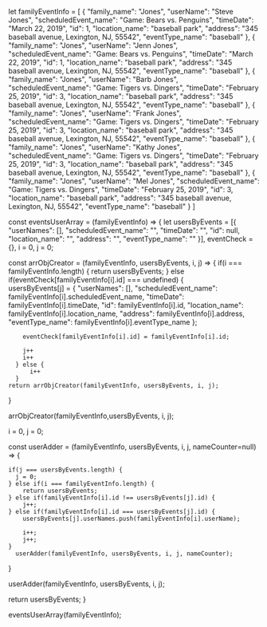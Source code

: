 <!-- REDUCE DATA TO USERS BY EVENTS -->

let familyEventInfo = [
    {
        "family_name": "Jones",
        "userName": "Steve Jones",
        "scheduledEvent_name": "Game: Bears vs. Penguins",
        "timeDate": "March 22, 2019",
        "id": 1,
        "location_name": "baseball park",
        "address": "345 baseball avenue, Lexington, NJ, 55542",
        "eventType_name": "baseball"
    },
    {
        "family_name": "Jones",
        "userName": "Jenn Jones",
        "scheduledEvent_name": "Game: Bears vs. Penguins",
        "timeDate": "March 22, 2019",
        "id": 1,
        "location_name": "baseball park",
        "address": "345 baseball avenue, Lexington, NJ, 55542",
        "eventType_name": "baseball"
    },
    {
        "family_name": "Jones",
        "userName": "Barb Jones",
        "scheduledEvent_name": "Game: Tigers vs. Dingers",
        "timeDate": "February 25, 2019",
        "id": 3,
        "location_name": "baseball park",
        "address": "345 baseball avenue, Lexington, NJ, 55542",
        "eventType_name": "baseball"
    },
    {
        "family_name": "Jones",
        "userName": "Frank Jones",
        "scheduledEvent_name": "Game: Tigers vs. Dingers",
        "timeDate": "February 25, 2019",
        "id": 3,
        "location_name": "baseball park",
        "address": "345 baseball avenue, Lexington, NJ, 55542",
        "eventType_name": "baseball"
    },
        {
        "family_name": "Jones",
        "userName": "Kathy Jones",
        "scheduledEvent_name": "Game: Tigers vs. Dingers",
        "timeDate": "February 25, 2019",
        "id": 3,
        "location_name": "baseball park",
        "address": "345 baseball avenue, Lexington, NJ, 55542",
        "eventType_name": "baseball"
    },
    {
        "family_name": "Jones",
        "userName": "Mel Jones",
        "scheduledEvent_name": "Game: Tigers vs. Dingers",
        "timeDate": "February 25, 2019",
        "id": 3,
        "location_name": "baseball park",
        "address": "345 baseball avenue, Lexington, NJ, 55542",
        "eventType_name": "baseball"
    }
]

const eventsUserArray = (familyEventInfo) => {
  let usersByEvents = [{
    "userNames": [],
    "scheduledEvent_name": "",
    "timeDate": "",
    "id": null,
    "location_name": "",
    "address": "",
    "eventType_name": ""
    }],
    eventCheck = {}, 
    i = 0,
    j = 0; 

  const arrObjCreator = (familyEventInfo, usersByEvents, i, j) => {
    if(i === familyEventInfo.length) {
      return usersByEvents; 
    } else if(eventCheck[familyEventInfo[i].id] === undefined) {      
        usersByEvents[j] = {
          "userNames": [],
          "scheduledEvent_name": familyEventInfo[i].scheduledEvent_name,
          "timeDate": familyEventInfo[i].timeDate,
          "id": familyEventInfo[i].id,
          "location_name": familyEventInfo[i].location_name,
          "address": familyEventInfo[i].address,
          "eventType_name": familyEventInfo[i].eventType_name
          };

        eventCheck[familyEventInfo[i].id] = familyEventInfo[i].id;

        j++ 
        i++
      } else {
          i++
      }
    return arrObjCreator(familyEventInfo, usersByEvents, i, j);
  } 

  arrObjCreator(familyEventInfo,usersByEvents, i, j);

  i = 0, j = 0; 
  
  const userAdder = (familyEventInfo, usersByEvents, i, j, nameCounter=null) => {

    if(j === usersByEvents.length) {
      j = 0;
    } else if(i === familyEventInfo.length) {
        return usersByEvents; 
    } else if(familyEventInfo[i].id !== usersByEvents[j].id) {
        j++;
    } else if(familyEventInfo[i].id === usersByEvents[j].id) {
        usersByEvents[j].userNames.push(familyEventInfo[i].userName);
        
        i++;
        j++; 
    }
      userAdder(familyEventInfo, usersByEvents, i, j, nameCounter);
  }

  userAdder(familyEventInfo, usersByEvents, i, j);
  
  return usersByEvents;
}

eventsUserArray(familyEventInfo);